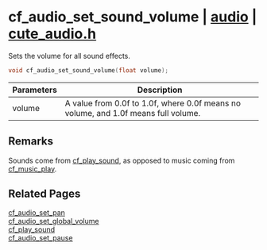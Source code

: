 # cf_audio_set_sound_volume | [audio](https://github.com/RandyGaul/cute_framework/blob/master/docs/audio_readme.md) | [cute_audio.h](https://github.com/RandyGaul/cute_framework/blob/master/include/cute_audio.h)

Sets the volume for all sound effects.

```cpp
void cf_audio_set_sound_volume(float volume);
```

Parameters | Description
--- | ---
volume | A value from 0.0f to 1.0f, where 0.0f means no volume, and 1.0f means full volume.

## Remarks

Sounds come from [cf_play_sound](https://github.com/RandyGaul/cute_framework/blob/master/docs/audio/cf_play_sound.md), as opposed to music coming from [cf_music_play](https://github.com/RandyGaul/cute_framework/blob/master/docs/audio/cf_music_play.md).

## Related Pages

[cf_audio_set_pan](https://github.com/RandyGaul/cute_framework/blob/master/docs/audio/cf_audio_set_pan.md)  
[cf_audio_set_global_volume](https://github.com/RandyGaul/cute_framework/blob/master/docs/audio/cf_audio_set_global_volume.md)  
[cf_play_sound](https://github.com/RandyGaul/cute_framework/blob/master/docs/audio/cf_play_sound.md)  
[cf_audio_set_pause](https://github.com/RandyGaul/cute_framework/blob/master/docs/audio/cf_audio_set_pause.md)  
